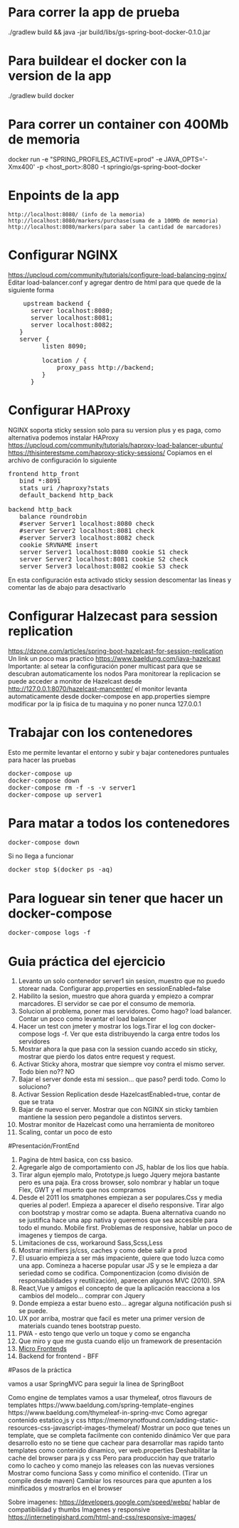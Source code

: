 # Para correr la app de prueba
./gradlew build && java -jar build/libs/gs-spring-boot-docker-0.1.0.jar

# Para buildear el docker con la version de la app
./gradlew build docker

# Para correr un container con 400Mb de memoria
docker run -e "SPRING_PROFILES_ACTIVE=prod" -e JAVA_OPTS='-Xmx400' -p <host_port>:8080 -t springio/gs-spring-boot-docker

# Enpoints de la app 
	http://localhost:8080/ (info de la memoria)
	http://localhost:8080/markers/purchase(suma de a 100Mb de memoria)
	http://localhost:8080/markers(para saber la cantidad de marcadores)

# Configurar NGINX
https://upcloud.com/community/tutorials/configure-load-balancing-nginx/ 
Editar load-balancer.conf y agregar dentro de html para que quede de la siguiente forma
<pre>
    upstream backend {
      server localhost:8080; 
      server localhost:8081;
      server localhost:8082;
   }
   server {
         listen 8090; 
   
         location / {
             proxy_pass http://backend;
         }
      }
</pre>

# Configurar HAProxy
NGINX soporta sticky session solo para su version plus y es paga, como alternativa podemos instalar HAProxy
https://upcloud.com/community/tutorials/haproxy-load-balancer-ubuntu/
https://thisinterestsme.com/haproxy-sticky-sessions/
Copiamos en el archivo de configuración lo siguiente
<pre>
frontend http_front
   bind *:8091
   stats uri /haproxy?stats
   default_backend http_back

backend http_back
   balance roundrobin
   #server Server1 localhost:8080 check
   #server Server2 localhost:8081 check
   #server Server3 localhost:8082 check
   cookie SRVNAME insert
   server Server1 localhost:8080 cookie S1 check
   server Server2 localhost:8081 cookie S2 check
   server Server3 localhost:8082 cookie S3 check  
</pre> 
En esta configuración esta activado sticky session descomentar las lineas y comentar las de abajo para desactivarlo

# Configurar Halzecast para session replication
https://dzone.com/articles/spring-boot-hazelcast-for-session-replication  
Un link un poco mas practico
https://www.baeldung.com/java-hazelcast
Importante: al setear la configuración poner multicast para que se descubran automaticamente los nodos
Para monitorear la replicacion se puede acceder a monitor de Hazelcast desde
http://127.0.0.1:8070/hazelcast-mancenter/
el monitor levanta automaticamente desde docker-compose
en app.properties siempre modificar por la ip fisica de tu maquina y no poner nunca 127.0.0.1

# Trabajar con los contenedores
Esto me permite levantar el entorno y subir y bajar contenedores puntuales para hacer las pruebas
<pre>
docker-compose up
docker-compose down
docker-compose rm -f -s -v server1
docker-compose up server1
</pre>

# Para matar a todos los contenedores
<pre>
docker-compose down
</pre>
Si no llega a funcionar
<pre>
docker stop $(docker ps -aq)
</pre>

# Para loguear sin tener que hacer un docker-compose
<pre>
docker-compose logs -f
</pre>


# Guia práctica del ejercicio
<ol>

<li>Levanto un solo contenedor server1 sin sesion, muestro que no puedo storear nada. Configurar app.properties en sessionEnabled=false</li>
<li>Habilito la sesion, muestro que ahora guarda y empiezo a comprar marcadores. El servidor se cae por el consumo de memoria.</li>
<li>Solucion al problema, poner mas servidores. Como hago? load balancer. Contar un poco como levantar el load balancer</li>
<li>Hacer un test con jmeter y mostrar los logs.Tirar el log con docker-compose logs -f. Ver que esta distribuyendo la carga entre todos los servidores</li>
<li>Mostrar ahora la que pasa con la session cuando accedo sin sticky, mostrar que pierdo los datos entre request y request.</li>
<li>Activar Sticky ahora, mostrar que siempre voy contra el mismo server. Todo bien no?? NO</li>
<li>Bajar el server donde esta mi session... que paso? perdi todo. Como lo soluciono?</li>
<li>Activar Session Replication desde HazelcastEnabled=true, contar de que se trata</li>
<li>Bajar de nuevo el server. Mostrar que con NGINX sin sticky tambien mantiene la session pero pegandole a distintos servers.</li>
<li>Mostrar monitor de Hazelcast como una herramienta de monitoreo </li>
<li>Scaling, contar un poco de esto</li>
</ol>

#Presentación/FrontEnd
<ol>
<li>Pagina de html basica, con css basico.</li>
<li>Agregarle algo de comportamiento con JS, hablar de los lios que había.</li>
<li>Tirar algun ejemplo malo, Prototype.js luego Jquery mejora bastante pero es una paja. Era cross browser, solo nombrar y hablar un toque Flex, GWT y el muerto que nos compramos</li>
<li>Desde el 2011 los smatphones empiezan a ser populares.Css y media queries al poder!. Empieza a aparecer el diseño responsive. Tirar algo con bootstrap y mostrar como se adapta. Buena alternativa cuando no se justifica hace una app nativa y queremos que sea accesible para todo el mundo. Mobile first. Problemas de responsive, hablar un poco de imagenes y tiempos de carga.</li>
<li>Limitaciones de css, workaround Sass,Scss,Less</li>
<li>Mostrar minifiers js/css, caches y como debe salir a prod</li>
<li>El usuario empieza a ser más impaciente, quiere que todo luzca como una app. Comineza a hacerse popular usar JS y se le empieza a dar seriedad como se codifica. Componentizacion (como división de responsabilidades y reutilización), aparecen algunos MVC (2010). SPA</li>
<li>React,Vue y amigos el concepto de que la aplicación reacciona a los cambios del modelo... comprar con Jquery</li>
<li>Donde empieza a estar bueno esto... agregar alguna notificación push si se puede.</li>
<li>UX por arriba, mostrar que facil es meter una primer version de materials cuando tenes bootstrap puesto.</li>
<li>PWA - esto tengo que verlo un toque y como se engancha</li>
<li>Que miro y que me gusta cuando elijo un framework de presentación</li>
<li><a href="Micro Frontends https://martinfowler.com/articles/micro-frontends.html">Micro Frontends</a></li>
<li> Backend for frontend - BFF</li>
</ol>

#Pasos de la práctica
<p>vamos a usar SpringMVC para seguir la linea de SpringBoot</p>
Como engine de templates vamos a usar thymeleaf, otros flavours de templates https://www.baeldung.com/spring-template-engines
https://www.baeldung.com/thymeleaf-in-spring-mvc
Como agregar contenido estatico,js y css
https://memorynotfound.com/adding-static-resources-css-javascript-images-thymeleaf/
Mostrar un poco que tenes un template, que se completa facilmente con contenido dinámico
Ver que para desarrollo esto no se tiene que cachear para desarrollar mas rapido tanto templates como contenido dinamico, ver web.properties
Deshabilitar la cache del browser para js y css
Pero para producción hay que tratarlo como lo cacheo y como manejo las releases con las nuevas versiones
Mostrar como funciona Sass y  como minifico el contenido. (Tirar un compile desde maven)
Cambiar los resources para que apunten a los minificados y mostrarlos en el browser

Sobre imagenes: https://developers.google.com/speed/webp/ hablar de compatibilidad y thumbs
Imagenes y responsive https://internetingishard.com/html-and-css/responsive-images/


